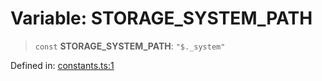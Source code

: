 # Variable: STORAGE\_SYSTEM\_PATH

> `const` **STORAGE\_SYSTEM\_PATH**: `"$._system"`

Defined in: [constants.ts:1](https://github.com/laruss/react-text-game/blob/56d052e07c46af6beb5ea69677296eefae694e61/packages/core/src/constants.ts#L1)
